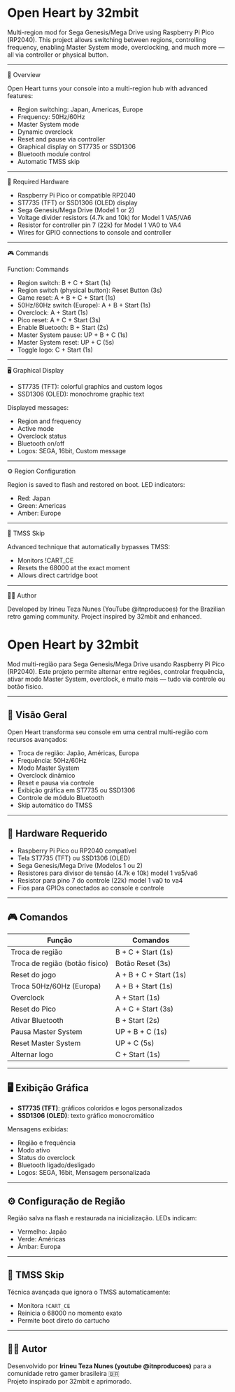 # Open Heart by 32mbit

Multi-region mod for Sega Genesis/Mega Drive using Raspberry Pi Pico (RP2040). This project allows switching between regions, controlling frequency, enabling Master System mode, overclocking, and much more — all via controller or physical button.

---

🧩 Overview

Open Heart turns your console into a multi-region hub with advanced features:

- Region switching: Japan, Americas, Europe
- Frequency: 50Hz/60Hz
- Master System mode
- Dynamic overclock
- Reset and pause via controller
- Graphical display on ST7735 or SSD1306
- Bluetooth module control
- Automatic TMSS skip

---

🔌 Required Hardware

- Raspberry Pi Pico or compatible RP2040
- ST7735 (TFT) or SSD1306 (OLED) display
- Sega Genesis/Mega Drive (Model 1 or 2)
- Voltage divider resistors (4.7k and 10k) for Model 1 VA5/VA6
- Resistor for controller pin 7 (22k) for Model 1 VA0 to VA4
- Wires for GPIO connections to console and controller

---

🎮 Commands

Function: Commands
- Region switch:
  B + C + Start (1s)
- Region switch (physical button):
  Reset Button (3s)
- Game reset:
  A + B + C + Start (1s)
- 50Hz/60Hz switch (Europe):
  A + B + Start (1s)
- Overclock:
  A + Start (1s)
- Pico reset:
  A + C + Start (3s)
- Enable Bluetooth:
  B + Start (2s)
- Master System pause:
  UP + B + C (1s)
- Master System reset:
  UP + C (5s)
- Toggle logo:
  C + Start (1s)

---

🖥️ Graphical Display

- ST7735 (TFT): colorful graphics and custom logos
- SSD1306 (OLED): monochrome graphic text

Displayed messages:

- Region and frequency
- Active mode
- Overclock status
- Bluetooth on/off
- Logos: SEGA, 16bit, Custom message

---

⚙️ Region Configuration

Region is saved to flash and restored on boot. LED indicators:

- Red: Japan
- Green: Americas
- Amber: Europe

---

🚀 TMSS Skip

Advanced technique that automatically bypasses TMSS:

- Monitors !CART_CE
- Resets the 68000 at the exact moment
- Allows direct cartridge boot

---

🧑‍💻 Author

Developed by Irineu Teza Nunes (YouTube @itnproducoes) for the Brazilian retro gaming community.
Project inspired by 32mbit and enhanced.





# Open Heart by 32mbit

Mod multi-região para Sega Genesis/Mega Drive usando Raspberry Pi Pico (RP2040). Este projeto permite alternar entre regiões, controlar frequência, ativar modo Master System, overclock, e muito mais — tudo via controle ou botão físico.

---

## 🧩 Visão Geral

Open Heart transforma seu console em uma central multi-região com recursos avançados:

- Troca de região: Japão, Américas, Europa
- Frequência: 50Hz/60Hz
- Modo Master System
- Overclock dinâmico
- Reset e pausa via controle
- Exibição gráfica em ST7735 ou SSD1306
- Controle de módulo Bluetooth
- Skip automático do TMSS

---

## 🔌 Hardware Requerido

- Raspberry Pi Pico ou RP2040 compatível
- Tela ST7735 (TFT) ou SSD1306 (OLED)
- Sega Genesis/Mega Drive (Modelos 1 ou 2)
- Resistores para divisor de tensão (4.7k e 10k) model 1 va5/va6
- Resistor para pino 7 do controle (22k) model 1 va0 to va4
- Fios para GPIOs conectados ao console e controle

---

## 🎮 Comandos

| Função                       | Comandos                             |
|------------------------------|--------------------------------------|
| Troca de região              | B + C + Start (1s)                   |
| Troca de região (botão físico) | Botão Reset (3s)                   |
| Reset do jogo                | A + B + C + Start (1s)               |
| Troca 50Hz/60Hz (Europa)     | A + B + Start (1s)                   |
| Overclock                    | A + Start (1s)                       |
| Reset do Pico                | A + C + Start (3s)                   |
| Ativar Bluetooth             | B + Start (2s)                       |
| Pausa Master System          | UP + B + C (1s)                      |
| Reset Master System          | UP + C (5s)                          |
| Alternar logo                | C + Start (1s)                       |

---

## 🖥️ Exibição Gráfica

- **ST7735 (TFT)**: gráficos coloridos e logos personalizados
- **SSD1306 (OLED)**: texto gráfico monocromático

Mensagens exibidas:

- Região e frequência
- Modo ativo
- Status do overclock
- Bluetooth ligado/desligado
- Logos: SEGA, 16bit, Mensagem personalizada

---

## ⚙️ Configuração de Região

Região salva na flash e restaurada na inicialização. LEDs indicam:

- Vermelho: Japão
- Verde: Américas
- Âmbar: Europa

---

## 🚀 TMSS Skip

Técnica avançada que ignora o TMSS automaticamente:

- Monitora `!CART_CE`
- Reinicia o 68000 no momento exato
- Permite boot direto do cartucho

---

## 🧑‍💻 Autor

Desenvolvido por **Irineu Teza Nunes (youtube @itnproducoes)** para a comunidade retro gamer brasileira 🇧🇷  
Projeto inspirado por 32mbit e aprimorado.


